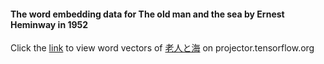 #### The word embedding data for **The old man and the sea** by Ernest Heminway in 1952
Click the [link](https://projector.tensorflow.org/?config=https://raw.githubusercontent.com/sekewei/projector_config/master/old_man_and_sea/jp_projector_config.json) to view word vectors of [老人と海](https://www.aozora.gr.jp/cards/001847/files/57347_57224.html) on projector.tensorflow.org
